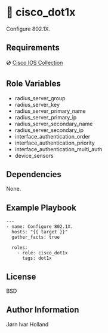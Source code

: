 🔐 cisco\_dot1x
===============

Configure 802.1X.

Requirements
------------

💿 [Cisco IOS Collection](https://galaxy.ansible.com/cisco/ios)

Role Variables
--------------

- radius\_server\_group
- radius\_server\_key
- radius\_server\_primary\_name
- radius\_server\_primary\_ip
- radius\_server\_secondary\_name
- radius\_server\_secondary\_ip
- interface\_authentication\_order
- interface\_authentication\_priority
- interface\_authentication\_multi\_auth
- device\_sensors

Dependencies
------------

None.

Example Playbook
----------------

    ---
    - name: Configure 802.1X.
      hosts: "{{ target }}"
      gather_facts: true

      roles:
        - role: cisco_dot1x
          tags: dot1x

License
-------

BSD

Author Information
------------------

Jørn Ivar Holland
